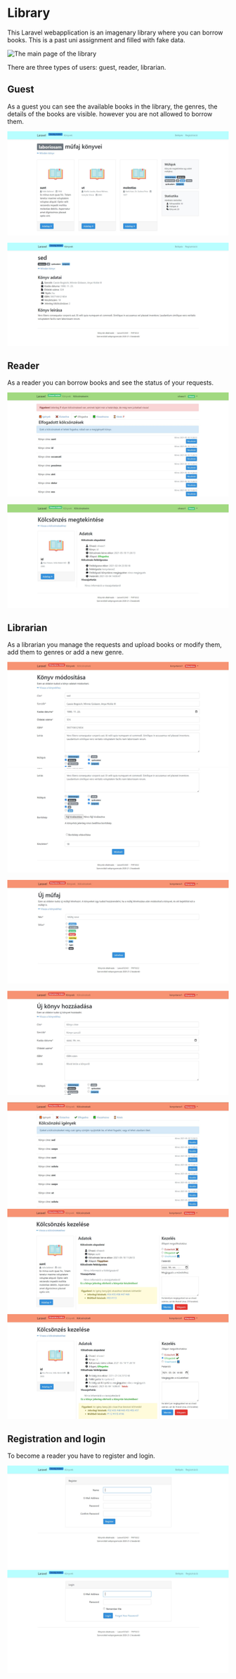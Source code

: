 # Library

This Laravel webapplication is an imagenary library where you can borrow books.
This is a past uni assignment and filled with fake data. 

![The main page of the library]([resources/Képkivágás.jpg](https://raw.github.com/CsZsani/laravel_library/main/resources/Képkivágás.jpg))

There are three types of users: guest, reader, librarian.

## Guest

As a guest you can see the available books in the library, the genres, the details of the books are visible. however you are not allowed to borrow them. 

![Books of a genre](resources/Képkivágás2.jpg)

![Details of a book](resources/Képkivágás3.jpg)

## Reader

As a reader you can borrow books and see the status of your requests. 

![Status of requests](resources/Képkivágás6.jpg)

![Status of a request](resources/Képkivágás7.jpg)

## Librarian

As a librarian you manage the requests and upload books or modify them, add them to genres or add a new genre.

![Modify the details of the book](resources/Képkivágás12.jpg)
![Modify the details of the book](resources/Képkivágás13.jpg)

![Add a new genre](resources/Képkivágás14.jpg)

![Add a new book](resources/Képkivágás15.jpg)

![Manage a request](resources/Képkivágás16.jpg)
![Manage a request](resources/Képkivágás17.jpg)
![Manage a request](resources/Képkivágás18.jpg)

## Registration and login

To become a reader you have to register and login.

![Registration](resources/Képkivágás10.jpg)
![Login](resources/Képkivágás4.jpg)
